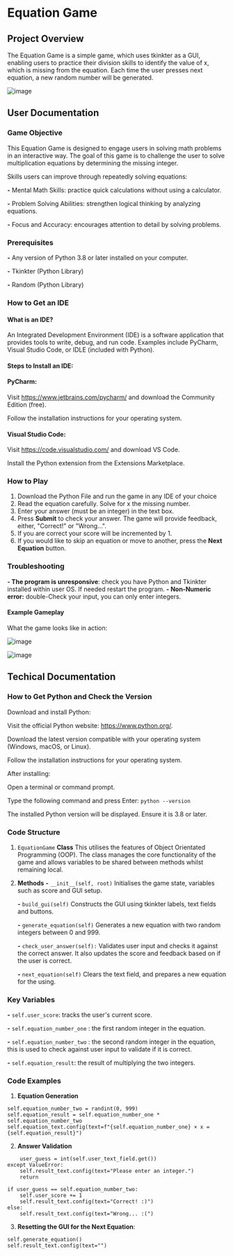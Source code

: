 # Equation Game

## Project Overview

The Equation Game is a simple game, which uses tkinkter as a GUI, enabling users to practice their division skills to identify the value of x, which is missing from the equation. Each time the user presses next equation, a new random number will be generated.

![image](https://github.com/user-attachments/assets/9eca4eb8-3f99-421c-badb-738032e2b290)

## User Documentation

### Game Objective

This Equation Game is designed to engage users in solving math problems in an interactive way. The goal of this game is to challenge the user to solve multiplication equations by determining the missing integer.

Skills users can improve through repeatedly solving equations:

**-** Mental Math Skills: practice quick calculations without using a calculator.

**-** Problem Solving Abilities: strengthen logical thinking by analyzing equations.

**-** Focus and Accuracy: encourages attention to detail by solving problems.

### Prerequisites

 **-** Any version of Python 3.8 or later installed on your computer.
 
 **-** Tkinkter (Python Library)
 
 **-** Random (Python Library)

### How to Get an IDE

#### What is an IDE?
An Integrated Development Environment (IDE) is a software application that provides tools to write, debug, and run code. Examples include PyCharm, Visual Studio Code, or IDLE (included with Python).

#### Steps to Install an IDE:

#### PyCharm:

Visit https://www.jetbrains.com/pycharm/ and download the Community Edition (free).

Follow the installation instructions for your operating system.

#### Visual Studio Code:

Visit https://code.visualstudio.com/ and download VS Code.

Install the Python extension from the Extensions Marketplace.

 ### How to Play

 1. Download the Python File and run the game in any IDE of your choice
 2. Read the equation carefully. Solve for x the missing number.
 3. Enter your answer (must be an integer) in the text box.
 4. Press **Submit** to check your answer. The game will provide feedback, either, "Correct!" or "Wrong...".
 5. If you are correct your score will be incremented by 1.
 6. If you would like to skip an equation or move to another, press the **Next Equation** button.

### Troubleshooting ###

**- The program is unresponsive**: check you have Python and Tkinkter installed within user OS. If needed restart the program.
**- Non-Numeric error:** double-Check your input, you can only enter integers.

#### Example Gameplay

What the game looks like in action:

 ![image](https://github.com/user-attachments/assets/27e4ae8d-3687-427d-ada4-5b76689cff68)

![image](https://github.com/user-attachments/assets/ed755033-6c04-4f43-8dcf-b3eb6ae86174)


## Techical Documentation

### How to Get Python and Check the Version

Download and install Python:

Visit the official Python website: https://www.python.org/.

Download the latest version compatible with your operating system (Windows, macOS, or Linux).

Follow the installation instructions for your operating system. 

After installing:

Open a terminal or command prompt.

Type the following command and press Enter: ```python --version```

The installed Python version will be displayed. Ensure it is 3.8 or later.


### Code Structure

 1. ```EquationGame``` **Class**
This utilises the features of Object Orientated Programming (OOP). The class manages the core functionality of the game and allows variables to be shared between methods whilst remaining local.
 2. **Methods**
    **-** ```__init__(self, root)``` Initialises the game state, variables such as score and GUI setup.
    
    **-** ```build_gui(self)``` Constructs the GUI using tkinkter labels, text fields and buttons.
    
    **-** ```generate_equation(self)``` Generates a new equation with two random integers between 0 and 999.
    
    **-** ```check_user_answer(self):``` Validates user input and checks it against the correct answer. It also updates the score and feedback based on if the user is correct.
    
    **-** ```next_equation(self)``` Clears the text field, and prepares a new equation for the using.

### Key Variables

**-** ```self.user_score```: tracks the user's current score.

**-** ```self.equation_number_one``` : the first random integer in the equation.

**-** ```self.equation_number_two``` : the second random integer in the equation, this is used to check against user input to validate if it is correct.

**-** ```self.equation_result```: the result of multiplying the two integers.


### Code Examples

1. **Equation Generation**
```self.equation_number_one = randint(0, 999)
self.equation_number_two = randint(0, 999)
self.equation_result = self.equation_number_one * self.equation_number_two
self.equation_text.config(text=f"{self.equation_number_one} × x = {self.equation_result}")
```
2. **Answer Validation**
```try:
    user_guess = int(self.user_text_field.get())
except ValueError:
    self.result_text.config(text="Please enter an integer.")
    return

if user_guess == self.equation_number_two:
    self.user_score += 1
    self.result_text.config(text="Correct! :)")
else:
    self.result_text.config(text="Wrong... :(")
```

3. **Resetting the GUI for the Next Equation**:
```self.user_text_field.delete(0, tk.END)
self.generate_equation()
self.result_text.config(text="")
```
